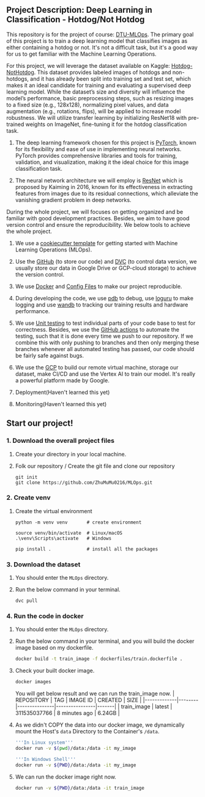## Project Description: Deep Learning in Classification - Hotdog/Not Hotdog

This repository is for the project of course: [DTU-MLOps](https://skaftenicki.github.io/dtu_mlops/#course-organization). The primary goal of this project is to train a deep learning model that classifies images as either containing a hotdog or not. It's not a difficult task, but it's a good way for us to get familiar with the Machine Learning Operations.

<!-- This task, while simple in its premise, serves as a practical application of image classification using deep learning and demonstrates how neural networks can learn to distinguish between similar and dissimilar objects. Such classification tasks have wide-ranging implications, from food recognition in mobile applications to broader fields like medical imaging and autonomous driving. -->

For this project, we will leverage the dataset available on Kaggle: [Hotdog-NotHotdog](https://www.kaggle.com/datasets/thedatasith/hotdog-nothotdog). This dataset provides labeled images of hotdogs and non-hotdogs, and it has already been split into training set and test set, which makes it an ideal candidate for training and evaluating a supervised deep learning model. While the dataset’s size and diversity will influence the model’s performance, basic preprocessing steps, such as resizing images to a fixed size (e.g., 128x128), normalizing pixel values, and data augmentation (e.g., rotations, flips), will be applied to increase model robustness. We will utilize transfer learning by initializing ResNet18 with pre-trained weights on ImageNet, fine-tuning it for the hotdog classification task.

1. The deep learning framework chosen for this project is [PyTorch](https://github.com/huggingface/pytorch-image-models), known for its flexibility and ease of use in implementing neural networks. PyTorch provides comprehensive libraries and tools for training, validation, and visualization, making it the ideal choice for this image classification task. 

2. The neural network architecture we will employ is [ResNet](https://arxiv.org/pdf/1512.03385) which is proposed by Kaiming in 2016, known for its effectiveness in extracting features from images due to its residual connections, which alleviate the vanishing gradient problem in deep networks.

During the whole project, we will focuses on getting organized and be familiar with good development practices. Besides, we aim to have good version control and ensure the reproducibility. We below tools to achieve the whole project.

1. We use a [cookiecutter template](https://github.com/SkafteNicki/mlops_template) for getting started with Machine Learning Operations (MLOps).

2. Use the [GitHub](https://github.com/) (to store our code) and [DVC](https://dvc.org/) (to control data version, we usually store our data in Google Drive or GCP-cloud storage) to achieve the version control.

3. We use [Docker](https://skaftenicki.github.io/dtu_mlops/s3_reproducibility/docker/) and [Config Files](https://skaftenicki.github.io/dtu_mlops/s3_reproducibility/config_files/) to make our project reproducible.

4. During developing the code, we use [pdb](https://docs.python.org/3/library/pdb.html) to debug, use [loguru](https://loguru.readthedocs.io/en/stable/) to make logging and use [wandb](https://wandb.ai/site/) to tracking our training results and hardware performance.

5. We use [Unit testing](https://skaftenicki.github.io/dtu_mlops/s5_continuous_integration/unittesting/) to test individual parts of your code base to test for correctness. Besides, we use the [GitHub actions](https://skaftenicki.github.io/dtu_mlops/s5_continuous_integration/github_actions/) to automate the testing, such that it is done every time we push to our repository. If we combine this with only pushing to branches and then only merging these branches whenever all automated testing has passed, our code should be fairly safe against bugs.

6. We use the [GCP](https://cloud.google.com/storage?utm_source=google&utm_medium=cpc&utm_campaign=emea-dk-all-en-dr-bkws-all-all-trial-b-gcp-1707574&utm_content=text-ad-none-any-dev_c-cre_677656980141-adgp_Hybrid+%7C+BKWS+-+MIX+%7C+Txt+-+Storage+-+Cloud+Storage-kwid_43700078358185205-kwd-298160887431-userloc_1005023&utm_term=kw_cloud+google+storage-net_g-plac_&&gad_source=1&gclid=CjwKCAiAhP67BhAVEiwA2E_9g7MwNmFWBQitjl6x7d70GodgOTlA5IIRxzQz1P-SJ_g2eSfNHLzFmhoCvzAQAvD_BwE&gclsrc=aw.ds&hl=en) to build our remote virtual machine, storage our dataset, make CI/CD and use the Vertex AI to 
train our model. It's really a powerful platform made by Google.

7. Deployment(Haven't learned this yet)

8. Monitoring(Haven't learned this yet)


## Start our project!

### 1. Download the overall project files
1. Create your directory in your local machine.

2. Folk our repository / Create the git file and clone our repository

    ```dash
    git init
    git clone https://github.com/ZhuMuMu0216/MLOps.git
    ```

### 2. Create venv
1. Create the virtual environment
    ```dash
    python -m venv venv       # create environment

    source venv/bin/activate  # Linux/macOS
    .\venv\Scripts\activate   # Windows

    pip install .             # install all the packages
    ```

### 3. Download the dataset
1. You should enter the `MLOps` directory.

2. Run the below command in your terminal.
    ```
    dvc pull
    ```
### 4. Run the code in docker
1. You should enter the `MLOps` directory.

2. Run the below command in your terminal, and you will build the docker image based on my dockerfile.

    ```bash
    docker build -t train_image -f dockerfiles/train.dockerfile .

3. Check your built docker image.
    ```bash
    docker images
    ```
    You will get below result and we can run the train_image now.
    | REPOSITORY  | TAG    | IMAGE ID      | CREATED        | SIZE  |
    |-------------|--------|---------------|----------------|-------|
    | train_image | latest | 311535037766  | 8 minutes ago  | 6.24GB |
4. As we didn't COPY the data into our docker image, we dynamically mount the Host's `data` Directory to the Container's `/data`. 
    ```bash
    '''In Linux system'''
    docker run -v $(pwd)/data:/data -it my_image

    '''In Windows Shell'''
    docker run -v ${PWD}/data:/data -it my_image

5. We can run the docker image right now.
    ```bash
    docker run -v ${PWD}/data:/data -it train_image 